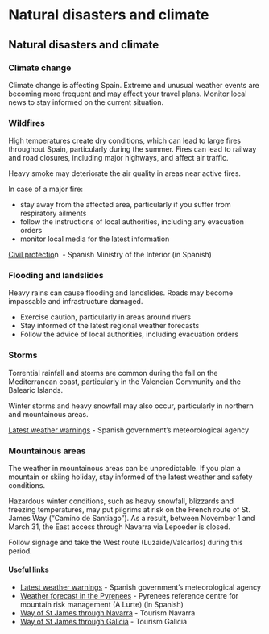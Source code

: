 # Natural disasters and climate

## Natural disasters and climate

### Climate change

Climate change is affecting Spain. Extreme and unusual weather events are becoming more frequent and may affect your travel plans. Monitor local news to stay informed on the current situation.

### Wildfires

High temperatures create dry conditions, which can lead to large fires throughout Spain, particularly during the summer. Fires can lead to railway and road closures, including major highways, and affect air traffic.

Heavy smoke may deteriorate the air quality in areas near active fires.

In case of a major fire:

* stay away from the affected area, particularly if you suffer from respiratory ailments
* follow the instructions of local authorities, including any evacuation orders
* monitor local media for the latest information

[Civil protectio](https://www.proteccioncivil.es/es/inicio)n  - Spanish Ministry of the Interior (in Spanish)

### Flooding and landslides

Heavy rains can cause flooding and landslides. Roads may become impassable and infrastructure damaged.

* Exercise caution, particularly in areas around rivers
* Stay informed of the latest regional weather forecasts
* Follow the advice of local authorities, including evacuation orders

### Storms

Torrential rainfall and storms are common during the fall on the Mediterranean coast, particularly in the Valencian Community and the Balearic Islands.

Winter storms and heavy snowfall may also occur, particularly in northern and mountainous areas.

[Latest weather warnings](http://www.aemet.es/en/eltiempo/prediccion/avisos) - Spanish government’s meteorological agency

### Mountainous areas

The weather in mountainous areas can be unpredictable. If you plan a mountain or skiing holiday, stay informed of the latest weather and safety conditions.

Hazardous winter conditions, such as heavy snowfall, blizzards and freezing temperatures, may put pilgrims at risk on the French route of St. James Way (“Camino de Santiago”). As a result, between November 1 and March 31, the East access through Navarra via Lepoeder is closed.

Follow signage and take the West route (Luzaide/Valcarlos) during this period.

#### Useful links

* [Latest weather warnings](http://www.aemet.es/en/eltiempo/prediccion/avisos) - Spanish government’s meteorological agency
* [Weather forecast in the Pyrenees](https://www.alurte.es/) - Pyrenees reference centre for mountain risk management (A Lurte) (in Spanish)
* [Way of St James through Navarra](https://www.visitnavarra.es/en/you-like/way-of-st-james) - Tourism Navarra
* [Way of St James through Galicia](https://www.turismo.gal/que-facer/camino-de-santiago?langId=en_US) - Tourism Galicia